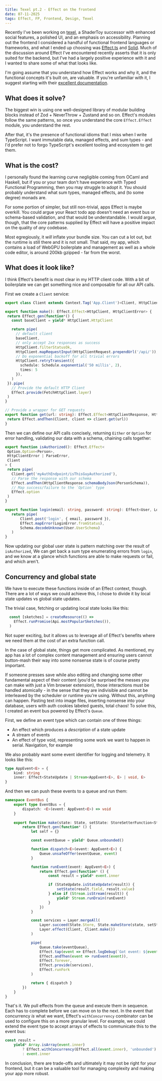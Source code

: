 ```yaml
---
title: Texel pt.2 - Effect on the frontend
date: 07-11-2025
tags: Effect, FP, Frontend, Design, Texel
---
```


Recently I've been working on [texel](https://faycarsons.xyz/articles/Texel-Intro), a ShaderToy successor with enhanced social features, a polished UI, and an emphasis on accessibility. Planning out the frontend I considered a handful of functional frontend languages or frameworks, and what I ended up choosing was [Effect.ts](https://effect.website) and [Solid](https://www.solidjs.com/). Much of the discussion around Effect I've encountered recently asserts that it is only suited for the backend, but I've had a largely positive experience with it and I wanted to share some of what that looks like.

I'm going assume that you understand how Effect works and why it, and the functional concepts it's built on, are valuable. If you're unfamiliar with it, I suggest starting with their [excellent documentation](effect.website/docs).

## What does it solve?

The biggest win is using one well-designed library of modular building blocks instead of Zod + NeverThrow + Zustand and so on. Effect's modules follow the same patterns, so once you understand the core `Effect.Effect` module, you understand the rest.

After that, it's the presence of functional idioms that I miss when I write TypeScript. I want immutable data, managed effects, and sum types - and I'd prefer not to forgo TypeScript's excellent tooling and ecosystem to get them. 

## What is the cost?
I personally found the learning curve negligible coming from OCaml and Haskell, but if you or your team don't have experience with Typed Functional Programming, then you may struggle to adopt it. You should probably understand what sum types, managed effects, and (to some degree) monads are.

For some portion of simpler, but still non-trivial, apps Effect is maybe overkill. You could argue your React todo app doesn't need an event bus or schema-based validation, and that would be understandable. I would argue, though, that the core patterns supplied by Effect will have a positive impact on the quality of *any* codebase.

Most egregiously, it *will* inflate your bundle size. You can cut a lot out, but the runtime is still there and it is not small. That said, my app, which contains a load of WebGPU boilerplate and management as well as a whole code editor, is around 200kb gzipped - far from the worst.

## What does it look like?

 I think Effect's benefit is most clear in my HTTP client code. With a bit of boilerplate we can get something nice and composable for all our API calls. 
 
 First we create a `Client` service:
 
 ```typescript
export class Client extends Context.Tag('App.Client')<Client, HttpClient>() {}

export function make(): Effect.Effect<HttpClient, HttpClientError> {
  return Effect.gen(function*() {
    const baseClient = yield* HttpClient.HttpClient 

    return pipe(
	  // default client
      baseClient,
      // only accept 2xx responses as success
      HttpClient.filterStatusOk,
      HttpClient.mapRequestInput(HttpClientRequest.prependUrl('/api/')),
      // Do exponential backoff for all trivial errors 
      HttpClient.retryTransient({
        schedule: Schedule.exponential('50 millis', 2),
        times: 5
      }),
    )
  }).pipe(
	// Provide the default HTTP Client
    Effect.provide(FetchHttpClient.layer)
  )
}

// Provide a wrapper for GET requests
export function get(url: string): Effect.Effect<HttpClientResponse, HttpClientError, Client> {
  return Effect.andThen(Client, client => client.get(url))
}
```

Then we can define our API calls concisely, returning `Either` or `Option` for error handling, validating our data with a schema, chaining calls together:

 ```typescript
 export function isAuthorized(): Effect.Effect<
  Option.Option<Person>, 
  HttpClientError | ParseError,
  Client
> {
  return pipe(
    Client.get('myAuthEndpoint/isThisGuyAuthorized'),
    // Parse the response with our schema
    Effect.andThen(HttpClientResponse.schemaBodyJson(PersonSchema)),
    // Map success/failure to the `Option` type
    Effect.option
  )
}

export function login(email: string, password: string): Effect<User, LoginError | ParseError, Client> {
	return pipe(
		Client.post('login', { email, password }),
		Effect.mapError(LoginError.fromStatus),
		Schema.decodeUnknown(User.UserSchema)
	)
}
```

Now updating our global user state is pattern matching over the result of `isAuthorized`, We can get back a sum type enumerating errors from `login`, and we know at a glance which functions are able to make requests or fail, and which aren't.

## Concurrency and global state

We have to execute these functions inside of an Effect context, though. There are a lot of ways we could achieve this, I chose to divide it by local state updates vs global state updates. 

The trivial case, fetching or updating local state looks like this:

```typescript
  const [sketches] = createResource(() =>
    Effect.runPromise(Api.mostPopularSketches()),
  )
``` 

Not super exciting, but it allows us to leverage all of Effect's benefits where we need them at the cost of an extra function call.

In the case of global state, things get more complicated. As mentioned, my app has a lot of complex content management and ensuring users cannot button-mash their way into some nonsense state is of course pretty important. 

If someone presses save while also editing and changing some other fundamental aspect of their content (you'd be surprised the messes you can make with just a Vim browser extension), those interactions must be handled atomically - in the sense that they are indivisible and cannot be interleaved by the scheduler or runtime you're using. Without this, anything can happen. Pasting text into image files, inserting nonsense into your database, users with auth cookies labeled guests, total chaos! To solve this, I created an event bus powered by Effect's `Queue`. 

First, we define an event type which can contain one of three things:

- An effect which produces a *description* of a state update
- A stream of events
- An effect of type void, representing some work we want to happen in serial. Navigation, for example

We also probably want some event identifier for logging and telemetry. It looks like this: 

```typescript
type AppEvent<E> = {
	kind: string
	inner: Effect<StateUpdate | Stream<AppEvent<E>, E> | void, E>
}
```

And then we can push these events to a queue and run them:

```typescript
namespace EventBus {
	export type EventBus = {
		dispatch: <E>(event: AppEvent<E>) => void
	}
	
	export function make(state: State, setState: StoreSetterFunction<State>): Effect<EventBus> {
		return Effect.gen(function* () {
			let self = {}

			const eventQueue = yield* Queue.unbounded()

			function dispatch<E>(event: AppEvent<E>) {
				Queue.unsafeOffer(eventQueue, event)
			}

			function runEvent(event: AppEvent<E>) {
				return Effect.gen(function* () {
					const result = yield* event.inner

					if (StateUpdate.isStateUpdate(result)) {
						setState(result.field, result.value)	
					} else if (Stream.isStream(result)) {
						yield* Stream.runDrain(runEvent)
					}
				})
			}

			const services = Layer.mergeAll(
				Layer.succeed(State.Store, State.makeStore(state, setState)),
				Layer.effect(Client, Client.make())
			)

			pipe(
				Queue.take(eventQueue),
				Effect.tap(event => Effect.logDebug(`Got event: ${event.kind}`)),
				Effect.andThen(event => runEvent(event)),
				Effect.forever,
				Effect.provide(services),
				Effect.runFork
			)

			return { dispatch }
		})
	}
}
```

That's it. We pull effects from the queue and execute them in sequence. Each has to complete before we can move on to the next. In the event that concurrency *is* what we want, Effect's `withConcurrency` combinator can be used to configure this on a more granular level. For example, we could extend the event type to accept arrays of effects to communicate this to the event bus:

```typescript
const result = 
	yield* Array.isArray(event.inner) 
		? Effect.withConcurrency(Effect.all(event.inner), 'unbounded') 
		: event.inner
```

In conclusion, there are trade-offs and ultimately it may not be right for *your* frontend, but it can be a valuable tool for managing complexity and making your app more robust.